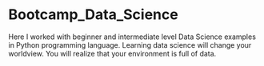 # Bootcamp_Data_Science
Here I worked with beginner and intermediate level Data Science examples in Python programming language.
Learning data science will change your worldview. 
You will realize that your environment is full of data.
